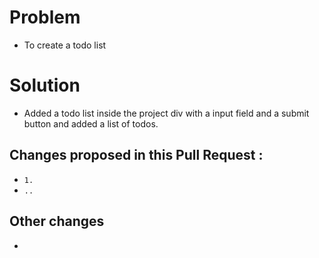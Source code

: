 

# Problem
- To create a todo list
# Solution
- Added a todo list inside the project div with a input field and a submit button and added a list of todos.

## Changes proposed in this Pull Request :
-  `1.`<!-- transform property added to box-item on hover -->
-  `..`

## Other changes
-